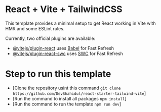 # React + Vite + TailwindCSS

This template provides a minimal setup to get React working in Vite with HMR and some ESLint rules.

Currently, two official plugins are available:

- [@vitejs/plugin-react](https://github.com/vitejs/vite-plugin-react/blob/main/packages/plugin-react/README.md) uses [Babel](https://babeljs.io/) for Fast Refresh
- [@vitejs/plugin-react-swc](https://github.com/vitejs/vite-plugin-react-swc) uses [SWC](https://swc.rs/) for Fast Refresh

# Step to run this template

- [Clone the repository usint this command `git clone https://github.com/DevShahidul/react-starter-tailwind-vite`]
- [Run the command to install all packages `npm install`] 
- [Run the command to run the template `npm run dev`]